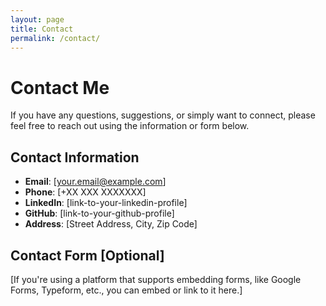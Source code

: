 ```yaml
---
layout: page
title: Contact
permalink: /contact/
---
```


# Contact Me

If you have any questions, suggestions, or simply want to connect, please feel free to reach out using the information or form below.

## Contact Information

- **Email**: [your.email@example.com]
- **Phone**: [+XX XXX XXXXXXX]
- **LinkedIn**: [link-to-your-linkedin-profile]
- **GitHub**: [link-to-your-github-profile]
- **Address**: [Street Address, City, Zip Code]

## Contact Form [Optional]

[If you're using a platform that supports embedding forms, like Google Forms, Typeform, etc., you can embed or link to it here.]

